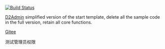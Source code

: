 [![Build Status](https://www.travis-ci.org/d2-projects/d2-admin-start-kit.svg?branch=master)](https://www.travis-ci.org/d2-projects/d2-admin-start-kit)

[D2Admin](https://github.com/d2-projects/d2-admin) simplified version of the start template, delete all the sample code in the full version, retain all core functions.

[Gitee](https://gitee.com/fairyever/d2-admin-start-kit)

测试管理员权限
